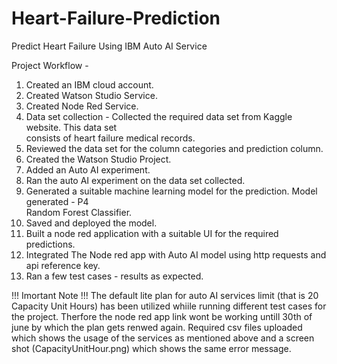 # Heart-Failure-Prediction
Predict Heart Failure Using IBM Auto AI Service


Project Workflow -

1. Created an IBM cloud account.
2. Created Watson Studio Service.
3. Created Node Red Service.
4. Data set collection - Collected the required data set from Kaggle website. This data set               
                                     consists of heart failure medical records.
5. Reviewed the data set for the column categories and prediction column.
6. Created the Watson Studio Project.
7. Added an Auto AI experiment.
8. Ran the auto AI experiment on the data set collected.
9. Generated a suitable machine learning model for the prediction. Model generated - P4          
     Random Forest Classifier.
10. Saved and deployed the model.
11. Built a node red application with a suitable UI for the required predictions.
12. Integrated The Node red app with Auto AI model using http requests and api reference key.
13. Ran a few test cases - results as expected.

!!! Imortant Note !!!
The default lite plan for auto AI services limit (that is 20 Capacity Unit Hours) has been utilized whiile running different test cases for the project.
Therfore the node red app link wont be working untill 30th of june by which the plan gets renwed again. Required csv files uploaded which shows the usage of the services as mentioned above and a screen shot (CapacityUnitHour.png) which shows the same error message. 
